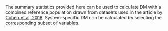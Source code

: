 The summary statistics provided here can be used to calculate DM with a combined reference population drawn from datasets used in the article by [Cohen et al, 2018](https://academic.oup.com/biomedgerontology/article/73/2/175/4004806). System-specific DM can be calculated by selecting the corresponding subset of variables.
